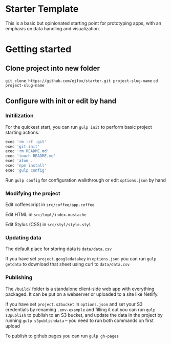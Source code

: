 # Starter Template
This is a basic but opinionated starting point for prototyping apps, with an emphasis on data handling and visualization.

# Getting started
## Clone project into new folder
`git clone https://github.com/ejfox/starter.git project-slug-name`
`cd project-slug-name`

## Configure with init or edit by hand

### Initilization
For the quickest start, you can run `gulp init` to perform basic project starting actions.

```coffeescript
exec 'rm -rf .git'
exec 'git init'
exec 'rm README.md'
exec 'touch README.md'
exec 'atom .'
exec 'npm install'
exec 'gulp config'
```

Run `gulp config` for configuration walkthrough or edit `options.json` by hand

### Modifying the project
Edit coffeescript in `src/coffee/app.coffee`

Edit HTML in `src/tmpl/index.mustache`

Edit Stylus (CSS) in `src/styl/style.styl`

### Updating data
The default place for storing data is `data/data.csv`

If you have set `project.googledatakey` in `options.json` you can run `gulp getdata` to download that sheet using curl to `data/data.csv`

### Publishing
The `/build/` folder is a standalone client-side web app with everything packaged. It can be put on a webserver or uploaded to a site like Netlify.

If you have set `project.s3bucket` in `options.json` and set your S3 credentials by renaming `.env-example` and filling it out you can run `gulp s3publish` to publish to an S3 bucket, and update the data in the project by running `gulp s3publishdata` – you need to run both commands on first upload

To publish to github pages you can run `gulp gh-pages`
